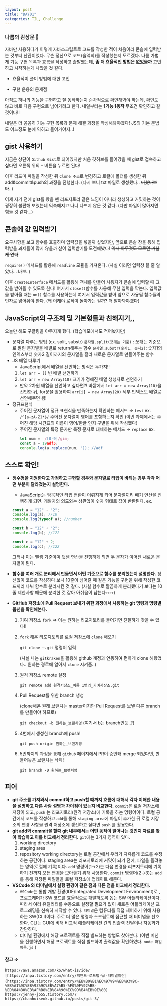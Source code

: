 ```yaml
---
layout: post
title: "DAY01"
categories: TIL, Challenge
---
```


### 나름의 감상문 🤔

자바만 사용하다가 이렇게 자바스크립트로 코드를 작성한 적이 처음이라 콘솔에 입력받는 것부터 난관이었다. 무슨 정신으로 코드(슬액희)를 작성했는지 모르겠다. 나름 가볍게 기능 구현 목록과 흐름을 작성하고 출발했는데, **좀 더 효율적인 방법은 없었을까** 고민하고 시작하는게 나았을 것 같다.

- 효율적이 풀이 방법에 대한 고민

- 구현 운용의 문제점

아직도 하나의 기능을 구현하고 잘 동작하는지 순차적으로 확인해봐야 하는데, 확인도 않고 바로 다음 구현으로 넘어가려고 한다. 내일부터는 **1기능 1동작** 무조건 확인하고 갈 것이다!!

내일은 더 꼼꼼히 기능 구현 목록과 문제 해결 과정을 작성해봐야겠다! JS의 기본 문법도 어느정도 눈에 익히고 들어가야지..!

## gist 사용하기

지금은 상단이 `Github Gist`로 되어있지만 처음 깃허브를 들어갔을 때 gist로 접속하고 싶다면 오른쪽 위의 `+` 버튼을 누르면 된다!

이후 리드미 파일을 작성한 뒤 `Clone 주소`로 변경하고 로컬에 폴더를 생성한 뒤 add&commit&push의 과정을 진행한다. (다시 보니 txt 파일로 생성했다.. ~~미쳤나보다~~..)

어제 자기 전에 gist를 봤을 땐 리포지토리 같은 느낌이 아니라 생성하고 커밋하는 것이 굉장히 불편해 보였는데 익숙해지고 나니 나쁘지 않은 것 같다. (다만 파일이 많아지면 힘들 것 같다…)

## 콘솔에 값 입력받기

요구사항을 보고 함수를 호출하며 입력값을 넣을까 싶었지만, 앞으로 콘솔 창을 통해 입력받을 과제들이 많지 않을까 싶어 입력받기를 도전해봤다! ~~역시 아무것도 모르면 거칠게 없다~~

`require()` 메서드를 활용해 `readline` 모듈을 가져온다. (사실 이러면 입력창 뜰 줄 알았다… 바보..)

이후 `createInterface` 메서드를 활용해 객체를 만들어 사용자가 콘솔에 입력할 때 그 값을 받아올 수 있도록 한다! 여기서 `close()`함수를 사용해 무한 입력을 막는다. 입력값을 받아올 때는 `on()` 함수를 사용하는데 여기서 입력값을 받아 앞으로 사용될 함수들의 인자로 넣어줘야 한다. (왜 이래야 로직이 돌아가는 걸까? 더 알아봐야겠다)

## JavaScript의 구조체 및 기본형들과 친해지기,,

오늘만 해도 구글링을 야무지게 했다. (학습메모에서도 적어놨지만)

- 문자열 다루는 방법 (ex. split, substr)
  `문자열.split(쪼개는 기준)` : 쪼개는 기준으로 잘린 문자열을 배열로 return해주는 함수
  `문자열.substr(숫자1, 숫자2)`: 숫자1의 인덱스부터 숫자2 길이까지의 문자열을 잘라 새로운 문자열로 만들어주는 함수
- JS 배열 다루기
  - JavaScript에서 배열을 선언하는 방식은 두가지!!
  1. `let arr = []` 빈 배열 선언하기
  2. `let arr = new Array(10)` 크기가 정해진 배열 생성자로 선언하기
  - 만약 2차원 배열을 선언하고 싶다면?!
    바깥에서 `let arr = new Array(10)`을 선언한 뒤,
    for문을 활용하여 `arr[i] = new Array(20)` 세부 인덱스도 배열로 선언해주면 됨!
- 정규표현식
  - 주어진 문자열이 정규 표현식을 만족하는지 확인하는 메서드 ⇒ `test`
    ex. `/^[a-zA-Z]*$/` 주어진 문자열이 영어를 포함하는지 확인
    (이번 과제에서는 주어진 해당 시간표의 이름이 영어/한글 인지 구별을 위해 작성했다)
  - 주어진 문자열의 특정 문자만 특정 문자로 대체하는 메서드 ⇒ `replace`
    ex.
    ```jsx
    let num =  /[0-9]/gim;
    const a = 19adf5;
    console.log(a.replace(num, ")); //adf
    ```

## 스스로 확인!

- **정수형을 지원한다고 가정하고 구현할 경우와 문자열로 타입이 바뀌는 경우 각각 어떤 부분이 달라졌는지 설명한다.**

  - JavaScript는 암묵적인 타입 변환이 이뤄지게 되어 문자열끼리 빼기 연산을 진행하게 되면, 개발자의 의도와는 상관없이 숫자 형태로 값이 반환된다.
    ex.

  ```jsx
  const a = "12" - "2";
  console.log(a); //10
  console.log(typeof a); //number

  const b = "12" + "2";
  console.log(b); //122

  const c = "12" + 2;
  console.log(c); //122
  ```

  그러나 이는 뺄셈 기준이며 덧셈 연산을 진행하게 되면 두 문자가 이어진 새로운 문자열이 된다.

- **함수를 여러 개로 분리해서 만들면서 어떤 기준으로 함수를 분리했는지 설명한다.**
  정신없이 코드를 작성하다 보니 10줄이 넘어갈 때 같은 기능을 구현을 위해 작성한 코드끼리 나눠 함수로 분리시킨 것 같다. (사실 함수로 깔끔하게 분리했다기 보다는 10줄 제한사항 때문에 분리한 것 같아 아쉬움이 남는다ㅠㅠ)
- **GitHub 저장소에 Pull Request 보내기 위한 과정에서 사용하는 git 명령과 명령별 옵션을 확인해본다.**

  1. 기여 저장소 `fork` ⇒ 이는 원하는 리포지토리를 들어가면 친절하게 찾을 수 있다!!
  2. `fork` 해온 리포지토리를 로컬 저장소에 `clone` 해오기

     `git clone ~.git` 명령어 입력

     (사실 나는 `gitkraken`을 활용해 github 계정과 연동하여 편하게 clone 해왔었다.. 원하는 경로에 알아서 `clone` 시켜줌..)

  3. 원격 저장소 remote 설정

     `git remote add 원격저장소_이름 1번의_기여저장소.git`

  4. Pull Request를 위한 branch 생성

     (clone해온 원래 브랜치는 master이지만 Pull Request를 보낼 다른 branch를 만들어야 하므로)

     `git checkout -b 원하는_브랜치명` (여기서 b는 branch인듯..?)

  5. 4번에서 생성한 branch에 push!

     `git push origin 원하는_브랜치명`

  6. 5번까지의 과정을 통해 `github` 페이지에서 PR이 승인돼 merge 되었다면, 만들어놓은 브랜치는 삭제!

     `git branch -D 원하는_브랜치명`

## 피어

- **git 주소를 가져와서 commit하고 push할 때까지 흐름에 대해서 각자 이해한 내용을 설명하고 다른 사람 설명과 차이점이 있는지 비교한다.**
  `commit`은 로컬 저장소에 저장이 되고, `push` 는 리포지토리(원격 저장소)에 기록을 하는 명령어이다. 로컬 공간에서 코드를 작성하고 `add`를 통해 `staging area`에 파일이 추가한 뒤 로컬 저장소의 변경 사항을 원격 저장소에 갱신하고 싶다면 `push` 를 활용한다.
- **git add와 commit을 할때 git 내부에서는 어떤 동작이 일어나는 것인지 자료를 찾아 학습하고 이를 비교해서 정리한다.**
  `git`에는 3가지 영역이 있다.
  1. working directory
  2. staging area
  3. repository
     working directory는 로컬 공간에서 우리가 자유롭게 코드를 수정하는 공간이다. staging area는 리포지토리에 커밋이 되기 전에, 파일을 올려놓는 영역(로컬에 기록)이다. `add` 명령어(1→2)는 다음 변경을 리포지토리에 기록하기 전까지 모든 변경을 모아놓기 위해 사용한다. `commit` 명령어(2→3)는 `add`를 통해 저장된 파일들을 로컬 저장소에 업데이트 해준다.
- **VSCode 와 터미널에서 실행 환경이 같은 점과 다른 점을 비교해서 정리한다.**
  - `VSCode`는 통합 개발 환경(IDE/Integrated Development Environment)로 , 프로그래머가 SW 코드를 효율적으로 개발하도록 돕는 SW 어플리케이션이다. 따라서 여러 유틸리티를 수동으로 설정할 필요가 없이 새로운 어플리케이션 프로그래밍을 신속히 시작할 수 있다. `터미널`은 컴퓨터를 직접 제어하기 위해 사용하는 SW(CLI)이다. 주로 더 많은 명령과 스크립트에 접근할 때 터미널을 선호한다. CLI는 GUI에 비해 비교적 애플리케이션 간의 입출력 전달이나 자동화가 간단하다.
  - 터미널 환경에서 해당 프로젝트를 직접 빌드하는 방법도 찾아본다.
    (이번 미션을 진행하면서 해당 프로젝트를 직접 빌드하여 출력값을 확인하였다. `node 파일이름.js` )

#### 참고 ⇒

    https://aws.amazon.com/ko/what-is/ide/
    [https://inpa.tistory.com/entry/백엔드-로드맵-💻-터미널이란](https://inpa.tistory.com/entry/%EB%B0%B1%EC%97%94%EB%93%9C-%EB%A1%9C%EB%93%9C%EB%A7%B5-%F0%9F%92%BB-%ED%84%B0%EB%AF%B8%EB%84%90%EC%9D%B4%EB%9E%80)
    https://jenny-jo55.tistory.com/7
    https://chanhuiseok.github.io/posts/git-3/
